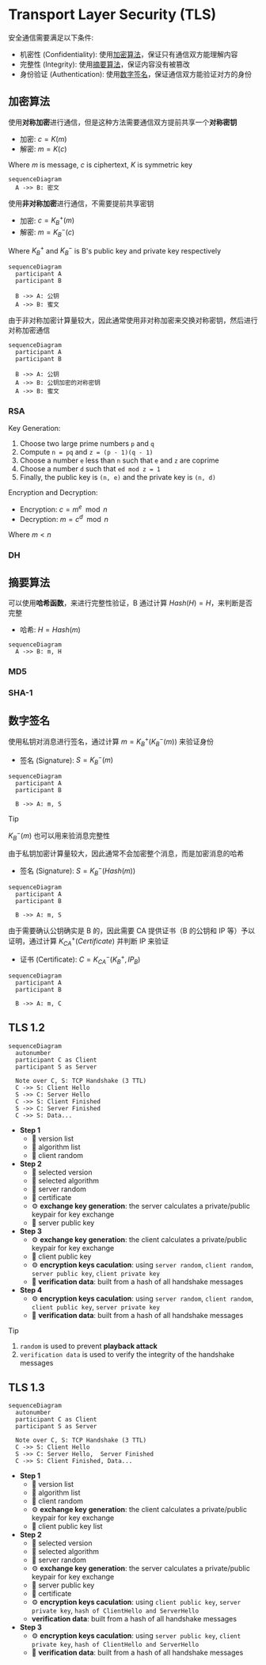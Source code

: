# Transport Layer Security (TLS)

安全通信需要满足以下条件:

- 机密性 (Confidentiality): 使用[加密算法](#加密算法)，保证只有通信双方能理解内容
- 完整性 (Integrity): 使用[摘要算法](#摘要算法)，保证内容没有被篡改
- 身份验证 (Authentication): 使用[数字签名](#数字签名)，保证通信双方能验证对方的身份

## 加密算法

使用**对称加密**进行通信，但是这种方法需要通信双方提前共享一个**对称密钥**

- 加密: $c = K(m)$
- 解密: $m = K(c)$

Where $m$ is message, $c$ is ciphertext, $K$ is symmetric key

```mermaid
sequenceDiagram
  A ->> B: 密文
```

使用**非对称加密**进行通信，不需要提前共享密钥

- 加密: $c = K^+_B(m)$
- 解密: $m = K^-_B(c)$

Where $K^+_B$ and $K^-_B$ is B's public key and private key respectively

```mermaid
sequenceDiagram
  participant A
  participant B

  B ->> A: 公钥
  A ->> B: 蜜文
```

由于非对称加密计算量较大，因此通常使用非对称加密来交换对称密钥，然后进行对称加密通信

```mermaid
sequenceDiagram
  participant A
  participant B

  B ->> A: 公钥
  A ->> B: 公钥加密的对称密钥
  A ->> B: 蜜文
```

### RSA

Key Generation:

1. Choose two large prime numbers `p` and `q`
2. Compute `n = pq` and `z = (p - 1)(q - 1)`
3. Choose a number `e` less than `n` such that `e` and `z` are coprime
4. Choose a number `d` such that `ed mod z = 1`
5. Finally, the public key is `(n, e)` and the private key is `(n, d)`

Encryption and Decryption:

- Encryption: $c = m^e \mod n$
- Decryption: $m = c^d \mod n$

Where $m < n$

### DH

## 摘要算法

可以使用**哈希函数**，来进行完整性验证，B 通过计算 $Hash(H) = H$，来判断是否完整

- 哈希: $H = Hash(m)$

```mermaid
sequenceDiagram
  A ->> B: m, H
```

### MD5

### SHA-1

## 数字签名

使用私钥对消息进行签名，通过计算 $m = K^+_B(K^-_B(m))$ 来验证身份

- 签名 (Signature): $S = K^-_B(m)$

```mermaid
sequenceDiagram
  participant A
  participant B

  B ->> A: m, S
```

> [!TIP]
>
> $K^-_B(m)$ 也可以用来验消息完整性

由于私钥加密计算量较大，因此通常不会加密整个消息，而是加密消息的哈希

- 签名 (Signature): $S = K^-_B(Hash(m))$

```mermaid
sequenceDiagram
  participant A
  participant B

  B ->> A: m, S
```

由于需要确认公钥确实是 B 的，因此需要 CA 提供证书（B 的公钥和 IP 等）予以证明，通过计算 $K^+_{CA}(Certificate)$ 并判断 IP 来验证

- 证书 (Certificate): $C = K^-_{CA}(K^+_B, IP_B)$

```mermaid
sequenceDiagram
  participant A
  participant B

  B ->> A: m, C
```

## TLS 1.2

```mermaid
sequenceDiagram
  autonumber
  participant C as Client
  participant S as Server

  Note over C, S: TCP Handshake (3 TTL)
  C ->> S: Client Hello
  S ->> C: Server Hello
  C ->> S: Client Finished
  S ->> C: Server Finished
  C ->> S: Data...
```

- **Step 1**
  - 💬 version list
  - 💬 algorithm list
  - 💬 client random
- **Step 2**
  - 💬 selected version
  - 💬 selected algorithm
  - 💬 server random
  - 💬 certificate
  - ⚙️ **exchange key generation**: the server calculates a private/public keypair for key exchange
  - 💬 server public key
- **Step 3**
  - ⚙️ **exchange key generation**: the client calculates a private/public keypair for key exchange
  - 💬 client public key
  - ⚙️ **encryption keys caculation**: using `server random`, `client random`, `server public key`, `client private key`
  - 💬 **verification data**: built from a hash of all handshake messages
- **Step 4**
  - ⚙️ **encryption keys caculation**: using `server random`, `client random`, `client public key`, `server private key`
  - 💬 **verification data**: built from a hash of all handshake messages

> [!TIP]
>
> 1. `random` is used to prevent **playback attack**
> 2. `verification data` is used to verify the integrity of the handshake messages

## TLS 1.3

```mermaid
sequenceDiagram
  autonumber
  participant C as Client
  participant S as Server

  Note over C, S: TCP Handshake (3 TTL)
  C ->> S: Client Hello
  S ->> C: Server Hello,  Server Finished
  C ->> S: Client Finished, Data...
```

- **Step 1**
  - 💬 version list
  - 💬 algorithm list
  - 💬 client random
  - ⚙️ **exchange key generation**: the client calculates a private/public keypair for key exchange
  - 💬 client public key list
- **Step 2**
  - 💬 selected version
  - 💬 selected algorithm
  - 💬 server random
  - ⚙️ **exchange key generation**: the server calculates a private/public keypair for key exchange
  - 💬 server public key
  - 💬 certificate
  - ⚙️ **encryption keys caculation**: using `client public key`, `server private key`, `hash of ClientHello and ServerHello`
  - **verification data**: built from a hash of all handshake messages
- **Step 3**
  - ⚙️ **encryption keys caculation**: using `server public key`, `client private key`, `hash of ClientHello and ServerHello`
  - 💬 **verification data**: built from a hash of all handshake messages
